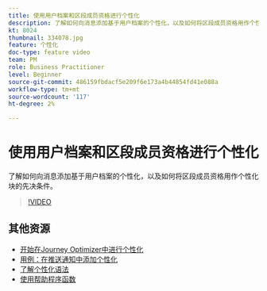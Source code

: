 ```yaml
---
title: 使用用户档案和区段成员资格进行个性化
description: 了解如何向消息添加基于用户档案的个性化，以及如何将区段成员资格用作个性化块的先决条件。
kt: 8024
thumbnail: 334078.jpg
feature: 个性化
doc-type: feature video
team: PM
role: Business Practitioner
level: Beginner
source-git-commit: 486159fbdacf5e209f6e173a4b44854fd41e088a
workflow-type: tm+mt
source-wordcount: '117'
ht-degree: 2%

---
```



# 使用用户档案和区段成员资格进行个性化

了解如何向消息添加基于用户档案的个性化，以及如何将区段成员资格用作个性化块的先决条件。

>[!VIDEO](https://video.tv.adobe.com/v/334078?quality=12)

## 其他资源

* [开始在Journey Optimizer中进行个性化](https://experienceleague.adobe.com/docs/journey-optimizer/using/create-messages/personalization/personalize.html)
* [用例：在推送通知中添加个性化](https://experienceleague.corp.adobe.com/docs/journey-optimizer/using/create-messages/personalization/personalization-use-case.html)
* [了解个性化语法](https://experienceleague.adobe.com/docs/journey-optimizer/using/create-messages/personalization/personalization-syntax.html)
* [使用帮助程序函数](https://experienceleague-review.corp.adobe.com/docs/journey-optimizer/using/create-messages/personalization/functions/functions.html)
